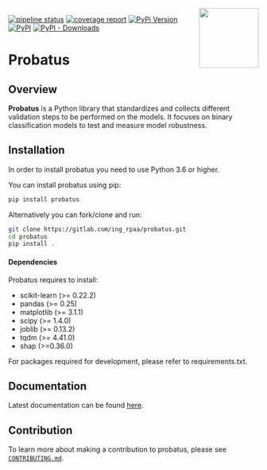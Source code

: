 <img src="docs/source/logo_large_white.png" width="120" align="right">

[![pipeline status](https://gitlab.com/ing_rpaa/probatus/badges/master/pipeline.svg)](https://gitlab.com/ing_rpaa/probatus/-/commits/master)
[![coverage report](https://gitlab.com/ing_rpaa/probatus/badges/master/coverage.svg)](https://gitlab.com/ing_rpaa/probatus/-/commits/master)
[![PyPi Version](https://img.shields.io/pypi/pyversions/probatus)](#)
[![PyPI](https://img.shields.io/pypi/v/probatus)](#)
[![PyPI - Downloads](https://img.shields.io/pypi/dm/probatus)](#)

# Probatus

## Overview

**Probatus** is a Python library that standardizes and collects different validation steps to be performed on the models. It focuses on binary classification models to test and measure model robustness. 

## Installation

In order to install probatus you need to use Python 3.6 or higher.

You can install probatus using pip:

```bash
pip install probatus
```

Alternatively you can fork/clone and run:

```bash
git clone https://gitlab.com/ing_rpaa/probatus.git
cd probatus
pip install .
```

#### Dependencies

Probatus requires to install:

- scikit-learn (>= 0.22.2)
- pandas (>= 0.25)
- matplotlib (>= 3.1.1)
- scipy (>= 1.4.0)
- joblib (>= 0.13.2)
- tqdm (>= 4.41.0)
- shap (>=0.36.0)


For packages required for development, please refer to requirements.txt.

## Documentation

Latest documentation can be found [here](https://probatus.readthedocs.io/en/latest/).

## Contribution

To learn more about making a contribution to probatus, please see [`CONTRIBUTING.md`](CONTRIBUTING.md).